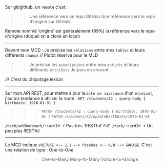 Sur git/github, un `remote` c'est :
>> Une référence vers un repo GitHub
Une référence vers le repo d'origine sur GitHub

Remote nommé 'origine' est généralement (99%) la référence vers le repo d'origine (duquel on a cloné en local)


---------


Devant mon MCD :
Je précise les `relations` entre mes `tables` et leurs différents `champs` // Plutôt réservé pour le MLD
>> Je précise les `associations` entre mes `entités` et leurs différents `attributs`
Je pars en courant

/!\ C'est du chipotage lexical


---------



Sur mon API REST, pour mettre à jour la `date de naissance` d'un `étudiant`, j'aurais tendance à utiliser la route :
`GET /students/42 | query-body { birthdate: 1970-01-01 }`
>>> `PATCH /students/42 | query-body { birthdate: 1970-01-01 }`
`PATCH /students/42/updateBirthDate/1970-01-01`


`/deck/addBookmark/:cardId` -> Pas très 'RESTful'
`PUT /deck/:cardId` -> Un peu plus RESTful



---------


Le MCD indique `VOITURE <-- 1,1 --> Possède <-- 0,N --> GARAGE`. C'est une relation de type :
One-to-One
>>> One-to-Many
Many-to-Many
Voiture-to-Garage
